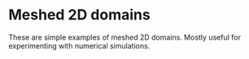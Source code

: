 # Meshed 2D domains 
These are simple examples of meshed 2D domains. Mostly useful for experimenting with numerical simulations. 
